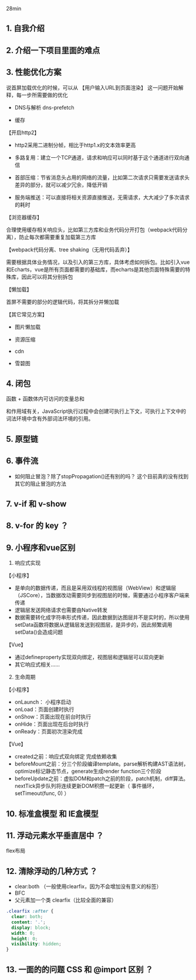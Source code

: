 28min

## 1. 自我介绍

## 2. 介绍一下项目里面的难点

## 3. 性能优化方案

说首屏加载优化的时候，可以从 【用户输入URL到页面渲染】 这一问题开始解释，每一步所需要做的优化

* DNS与解析  dns-prefetch

* 缓存

【开启http2】

* http2采用二进制分帧，相比于http1.x的文本效率更高

* 多路复用：建立一个TCP通道，请求和响应可以同时基于这个通道进行双向通信

* 首部压缩：节省消息头占用的网络的流量，比如第二次请求只需要发送请求头差异的部分，就可以减少冗余，降低开销

* 服务端推送：可以直接将相关资源直接推送，无需请求，大大减少了多次请求的耗时

【浏览器缓存】

合理使用缓存相关响应头，比如第三方库和业务代码分开打包（webpack代码分离），防止每次都需要重复加载第三方库

【webpack代码分离、tree shaking（无用代码丢弃）】

需要根据具体业务情况，以及引入的第三方库，具体考虑如何拆包。比如引入vue和Echarts，vue是所有页面都需要的基础库，而echarts是其他页面特殊需要的特殊库，因此可以将其分别拆包

【懒加载】

首屏不需要的部分的逻辑代码，将其拆分并懒加载

【其它常见方案】

* 图片懒加载

* 资源压缩

* cdn

* 雪碧图


## 4. 闭包

函数 + 函数体内可访问的变量总和

和作用域有关，JavaScript执行过程中会创建可执行上下文，可执行上下文中的词法环境中含有外部词法环境的引用。

## 5. 原型链

## 6. 事件流

* 如何阻止冒泡？除了stopPropagation()还有别的吗？
这个目前真的没有找到其它的阻止冒泡的方法

## 7. v-if 和 v-show

## 8. v-for 的 key ？

## 9. 小程序和vue区别

1. 响应式实现

【小程序】
* 是单向的数据传递，而且是采用双线程的视图层（WebView）和逻辑层（JSCore），当数据改动需要同步到视图层的时候，需要通过小程序客户端来传递
* 逻辑层发送网络请求也需要由Native转发
* 数据需要转化成字符串形式传递，因此数据到达图层并不是实时的，所以使用setData函数将数据从逻辑层发送到视图层，是异步的，因此频繁调用setData()会造成问题

【Vue】
* 通过defineproperty实现双向绑定，视图层和逻辑层可以双向更新
* 其它响应式相关……

2. 生命周期

【小程序】
* onLaunch： 小程序启动
* onLoad：页面创建时执行
* onShow：页面出现在前台时执行
* onHide：页面出现在后台时执行
* onReady：页面初次渲染完成

【Vue】
* created之前：响应式双向绑定 完成依赖收集
* beforeMount之前：分三个阶段编译template。parse解析构建AST语法树，optimize标记静态节点，generate生成render function三个阶段
* beforeUpdate之前：虚拟DOM和patch之前的阶段，patch机制，diff算法。nextTick异步队列将连续更新DOM积攒一起更新（ 事件循环，setTimeout(func, 0) ）

## 10. 标准盒模型 和 IE盒模型

## 11. 浮动元素水平垂直居中 ？

flex布局

## 12. 清除浮动的几种方式 ？

* clear:both  （一般使用clearfix，因为不会增加没有意义的标签）
* BFC
* 父元素加一个类 clearfix（比较全面的兼容）
```css
.clearfix :after {
  clear: both;
  content: '.';
  display: block;
  width: 0;
  height: 0;
  visibility: hidden;
}

```

## 13. 一面的的问题  CSS 和 @import 区别 ？
